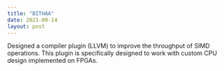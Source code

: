 ```yaml
---
title: "BITHAA"
date: 2021-09-14
layout: post
---
```

Designed a compiler plugin (LLVM) to improve the throughput of SIMD operations. This plugin is specifically designed to work with custom CPU design implemented on FPGAs.

<!-- In his 2022 book “Stolen Focus,” Johann Hari lays out a great number of arguments on how all the odds are stacked against us. There’s an endless machinery of distractions at work, fighting over how to best get us to look at something. And it’s working. We’re rewarded with an instant endorphin kick, ensuring we’ll come back the next time.

While I don’t believe in new year’s resolution, every new year is a time to start fresh. So I chose a few strategies that I’m trying out to regain some of that lost focus. It feels hopeless to regain all of it, so instead I’m taking it a few steps at a time. Some of these strategies have been in my repertoire for years, but recently it never felt like I could focus enough to pick them up again. Ironic, no?

Here’s what I’m trying this year:

📵 No devices before 8:00 in the morning. If I do pick one up it is to put on music.

🎧 Put on some vinyl instead of playing music from my jphone. A recent addition to our household, the vinyl player has quickly gained interest and usage. Pick an album, put it on, sit down with a cup of tea.

📚 Read right after getting up in the morning and before going to bed. Before I can even get sucked into whatever things have been happening on the internet, I pick up a book (usually non-fiction) and read 20+ pages. Helps me focus and is a source of inspiration.

🧑‍💻 I’ve denominated several areas around the house as device-free. When I sit down to read, I sit down in my comfy reading chair or in a reading nook, it is without a device and to either read, think, write, or just stare into the distance.

👥 I use a separate user account on my laptop for focus work. There’s nothing set up in this account that could distract me. Only the apps I use to write, which is most of my focus work.

✍️ Long form journaling. After I read, I start writing, in a journal, with a fountain pen. This has been a long-standing habit of mine, and also one that’s dropped off throughout 2022. It’s the easiest way to get my mind to focus.

You’ll notice that most of these aren’t about spending more time working, also not about getting up way early. They’re about setting up meaningful constraints that work within my personal circumstances. Key is to understand where and when your own creativity and focus works best, when you’re distracted the most, what circumstances can’t be changed, and then build your boundaries based off that. -->
